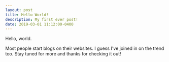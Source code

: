 ```yaml
---
layout: post
title: Hello World!
description: My first ever post!
date: 2019-03-01 11:12:00-0400
---
```


Hello, world.

Most people start blogs on their websites. I guess I've joined in on the trend too.
Stay tuned for more and thanks for checking it out!